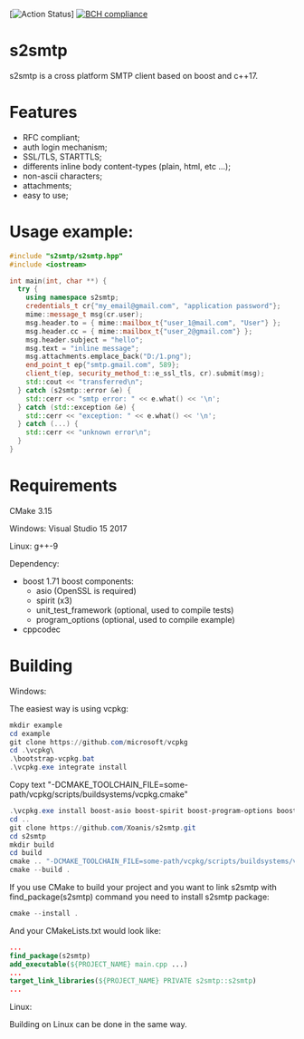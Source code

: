 [![Action Status](https://github.com/Xoanis/s2smtp/workflows/build/badge.svg)]
[![BCH compliance](https://bettercodehub.com/edge/badge/Xoanis/s2smtp?branch=master)](https://bettercodehub.com/)
# s2smtp #

s2smtp is a cross platform SMTP client based on boost and c++17.

# Features #

- RFC compliant;
- auth login mechanism;
- SSL/TLS, STARTTLS;
- differents inline body content-types (plain, html, etc ...);
- non-ascii characters;
- attachments;
- easy to use;

# Usage example: #

```cpp
#include "s2smtp/s2smtp.hpp"
#include <iostream>

int main(int, char **) {
  try {
    using namespace s2smtp;
    credentials_t cr{"my_email@gmail.com", "application password"};
    mime::message_t msg(cr.user);
    msg.header.to = { mime::mailbox_t{"user_1@mail.com", "User"} };
    msg.header.cc = { mime::mailbox_t{"user_2@gmail.com"} };
    msg.header.subject = "hello";
    msg.text = "inline message";
    msg.attachments.emplace_back("D:/1.png");
    end_point_t ep{"smtp.gmail.com", 589};
    client_t(ep, security_method_t::e_ssl_tls, cr).submit(msg);
    std::cout << "transferred\n";
  } catch (s2smtp::error &e) {
    std::cerr << "smtp error: " << e.what() << '\n';
  } catch (std::exception &e) {
    std::cerr << "exception: " << e.what() << '\n';
  } catch (...) {
    std::cerr << "unknown error\n";
  }
}
```

# Requirements #
CMake 3.15

Windows: Visual Studio 15 2017

Linux: g++-9

Dependency:
- boost 1.71 
  boost components:
  - asio (OpenSSL is required)
  - spirit (x3)
  - unit_test_framework (optional, used to compile tests)
  - program_options (optional, used to compile example)
- cppcodec

# Building #

Windows:

The easiest  way is using vcpkg:

```ps1
mkdir example
cd example
git clone https://github.com/microsoft/vcpkg
cd .\vcpkg\
.\bootstrap-vcpkg.bat
.\vcpkg.exe integrate install
```
Copy text "-DCMAKE_TOOLCHAIN_FILE=some-path/vcpkg/scripts/buildsystems/vcpkg.cmake"

```ps1
.\vcpkg.exe install boost-asio boost-spirit boost-program-options boost-test cppcodec
cd ..
git clone https://github.com/Xoanis/s2smtp.git
cd s2smtp
mkdir build
cd build
cmake .. "-DCMAKE_TOOLCHAIN_FILE=some-path/vcpkg/scripts/buildsystems/vcpkg.cmake"
cmake --build .
```
If you use CMake to build your project and you want to link s2smtp with find_package(s2smtp) command you need to install s2smtp package:
```ps1
cmake --install .
```
And your CMakeLists.txt would look like:
```cmake
...
find_package(s2smtp) 
add_executable(${PROJECT_NAME} main.cpp ...)
...
target_link_libraries(${PROJECT_NAME} PRIVATE s2smtp::s2smtp)
...
```

Linux:

Building on Linux can be done in the same way.


